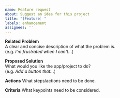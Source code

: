 ```yaml
---
name: Feature request
about: Suggest an idea for this project
title: "[Feature] "
labels: enhancement
assignees: ''
---
```


**Related Problem**  
A clear and concise description of what the problem is.  
(e.g. *I'm frustrated when I can't...*)

**Proposed Solution**  
What would you like the app/project to do?  
(e.g. *Add a button that...*)

**Actions**
What steps/actions need to be done.

**Criteria**
What keypoints need to be considered.
